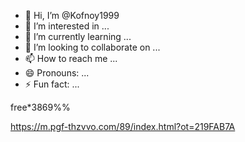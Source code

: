 - 👋 Hi, I’m @Kofnoy1999
- 👀 I’m interested in ...
- 🌱 I’m currently learning ...
- 💞️ I’m looking to collaborate on ...
- 📫 How to reach me ...
- 😄 Pronouns: ...
- ⚡ Fun fact: ...

<!---
Kofnoy1999/Kofnoy1999 is a ✨ special ✨ repository because its `READMEhttps://m.pgf-thzvvo.com/89/index.html?
 .md` (this file) appears on your GitHub profile.
https://m.pgf-thzvvo.com/89/index.html?ot=219FAB7AectYou can click the Preview link to take a look at your changes.
---> free*3869%%
https://m.pgf-thzvvo.com/89/index.html?ot=219FAB7A
